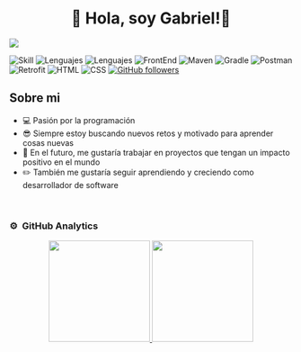 <div align="center">
<h1 align="center">👋 Hola, soy <a>Gabriel!</a>👋 </h1>
</div>
<img src="https://goodrequest-web-development.s3.eu-central-1.amazonaws.com/621cdec7ec7a8fd24ab134f6_Java_20vs_20_Kotlin_20which_20is_20better_20for_20mobile_20application_20development_e9b996934b.png">

![Skill](https://img.shields.io/badge/Junior-developer-green)
![Lenguajes](https://img.shields.io/badge/Java-developer-red)
![Lenguajes](https://img.shields.io/badge/Kotlin-developer-purple)
![FrontEnd](https://img.shields.io/badge/JavaFX-developer-blue)
![Maven](https://img.shields.io/badge/Maven-red)
![Gradle](https://img.shields.io/badge/Gradle-blue)
![Postman](https://img.shields.io/badge/Postman-orange)
![Retrofit](https://img.shields.io/badge/Retrofit-lightgreen)
![HTML](https://img.shields.io/badge/HTML-orange)
![CSS](https://img.shields.io/badge/CSS-darkblue)
[![GitHub followers](https://img.shields.io/github/followers/pukssito?style=social)](https://github.com/Pukssito)



## Sobre mi

- 💻 Pasión por la programación
- 😎 Siempre estoy buscando nuevos retos y motivado para aprender cosas nuevas
- 🚀 En el futuro, me gustaría trabajar en proyectos que tengan un impacto positivo en el mundo
- ✏️ También me gustaría seguir aprendiendo y creciendo como desarrollador de software

<br>

### ⚙️ &nbsp;GitHub Analytics

<p align="center">
<a href="https://github.com/Pukssito">
<img height="180em" src="https://github-readme-stats-eight-theta.vercel.app/api?username=Pukssito&show_icons=true&theme=algolia&include_all_commits=true&count_private=true"/>
<img height="180em" src="https://github-readme-stats.vercel.app/api/top-langs/?username=pukssito&layout=compact&langs_count=8&theme=algolia&include_all_commits=true&count_private=true"/>
</a>
</p>
